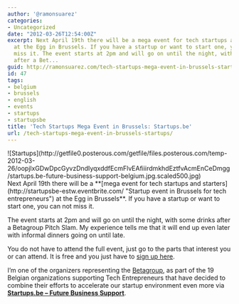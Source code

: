 ```yaml
---
author: '@ramonsuarez'
categories:
- Uncategorized
date: "2012-03-26T12:54:00Z"
excerpt: Next April 19th there will be a mega event for tech startups and starters
  at the Egg in Brussels. If you have a startup or want to start one, you can not
  miss it. The event starts at 2pm and will go on until the night, with some drinks
  after a Bet...
guid: http://ramonsuarez.com/tech-startups-mega-event-in-brussels-startups
id: 47
tags:
- belgium
- brussels
- english
- events
- startups
- startupsbe
title: 'Tech Startups Mega Event in Brussels: Startups.be'
url: /tech-startups-mega-event-in-brussels-startups/
---
```


[ ](http://startups.be)

<div class="p_embed p_image_embed">![Startups](http://getfile0.posterous.com/getfile/files.posterous.com/temp-2012-03-26/oopjlxGDwDpcGyvzDndIyqxddfEcmFlvEAfiiirdmkhdEztfvAcmEnCeDmgg/startups.be-future-business-support-belgium.jpg.scaled500.jpg)</div>Next April 19th there will be a **[mega event for tech startups and starters](http://startupsbe-estw.eventbrite.com/ "Startup event in Brussels for tech entrepreneurs") at the Egg in Brussels**. If you have a startup or want to start one, you can not miss it.

The event starts at 2pm and will go on until the night, with some drinks after a Betagroup Pitch Slam. My experience tells me that it will end up even later with informal dinners going on until late.

You do not have to attend the full event, just go to the parts that interest you or can attend. It is free and you just have to [sign up here](http://startupsbe-estw.eventbrite.com/ "signup tech event startups Brussels").

I’m one of the organizers representing the [Betagroup](http://www.betagroup.be/), as part of the 19 Belgian organizations supporting Tech Entrepreneurs that have decided to combine their efforts to accelerate our startup environment even more via [**Startups.be – Future Business Support**](http://startups.be "Startup support Belgium").